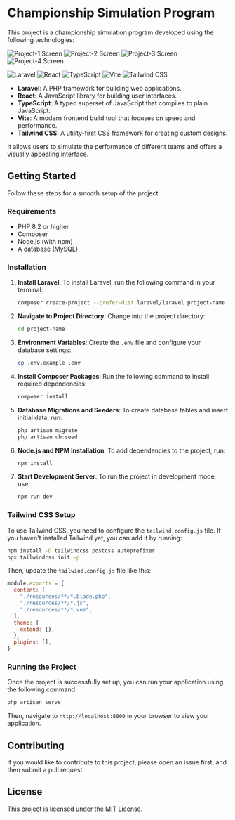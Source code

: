 
# Championship Simulation Program

This project is a championship simulation program developed using the following technologies:

![Project-1 Screen](public/src/assests/Project-1.png)
![Project-2 Screen](public/src/assests/Project-2.png)
![Project-3 Screen](public/src/assests/Project-3.png)
![Project-4 Screen](public/src/assests/Project-4.png)

![Laravel](public/laravel.png) 
![React](public/react.png) 
![TypeScript](public/typescript.png) 
![Vite](public/vite.png) 
![Tailwind CSS](public/tailwindcss.png)

- **Laravel**: A PHP framework for building web applications.
- **React**: A JavaScript library for building user interfaces.
- **TypeScript**: A typed superset of JavaScript that compiles to plain JavaScript.
- **Vite**: A modern frontend build tool that focuses on speed and performance.
- **Tailwind CSS**: A utility-first CSS framework for creating custom designs.

It allows users to simulate the performance of different teams and offers a visually appealing interface.

## Getting Started

Follow these steps for a smooth setup of the project:

### Requirements

- PHP 8.2 or higher
- Composer
- Node.js (with npm)
- A database (MySQL)

### Installation

1. **Install Laravel**:
   To install Laravel, run the following command in your terminal:
   ```bash
   composer create-project --prefer-dist laravel/laravel project-name
   ```

2. **Navigate to Project Directory**:
   Change into the project directory:
   ```bash
   cd project-name
   ```

3. **Environment Variables**:
   Create the `.env` file and configure your database settings:
   ```bash
   cp .env.example .env
   ```

4. **Install Composer Packages**:
   Run the following command to install required dependencies:
   ```bash
   composer install
   ```

5. **Database Migrations and Seeders**:
   To create database tables and insert initial data, run:
   ```bash
   php artisan migrate
   php artisan db:seed
   ```

6. **Node.js and NPM Installation**:
   To add dependencies to the project, run:
   ```bash
   npm install
   ```

7. **Start Development Server**:
   To run the project in development mode, use:
   ```bash
   npm run dev
   ```

### Tailwind CSS Setup

To use Tailwind CSS, you need to configure the `tailwind.config.js` file. If you haven't installed Tailwind yet, you can add it by running:
```bash
npm install -D tailwindcss postcss autoprefixer
npx tailwindcss init -p
```

Then, update the `tailwind.config.js` file like this:
```javascript
module.exports = {
  content: [
    "./resources/**/*.blade.php",
    "./resources/**/*.js",
    "./resources/**/*.vue",
  ],
  theme: {
    extend: {},
  },
  plugins: [],
}
```

### Running the Project

Once the project is successfully set up, you can run your application using the following command:
```bash
php artisan serve
```
Then, navigate to `http://localhost:8000` in your browser to view your application.

## Contributing

If you would like to contribute to this project, please open an issue first, and then submit a pull request.

## License

This project is licensed under the [MIT License](LICENSE).
